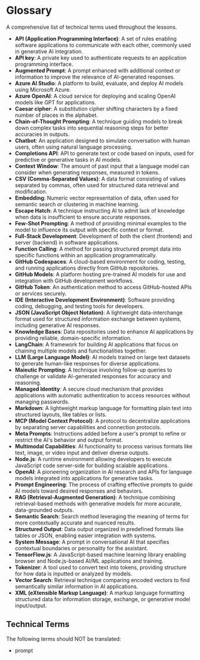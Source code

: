 # Glossary

A comprehensive list of technical terms used throughout the lessons.

- **API (Application Programming Interface)**: A set of rules enabling software applications to communicate with each other, commonly used in generative AI integration.
- **API key**: A private key used to authenticate requests to an application programming interface.
- **Augmented Prompt**: A prompt enhanced with additional context or information to improve the relevance of AI-generated responses.
- **Azure AI Studio**: A platform to build, evaluate, and deploy AI models using Microsoft Azure.
- **Azure OpenAI**: A cloud service for deploying and scaling OpenAI models like GPT for applications.
- **Caesar cipher**: A substitution cipher shifting characters by a fixed number of places in the alphabet.
- **Chain-of-Thought Prompting**: A technique guiding models to break down complex tasks into sequential reasoning steps for better accuracies in outputs.
- **Chatbot**: An application designed to simulate conversation with human users, often using natural language processing.
- **Completions API**: API to generate text or code based on inputs, used for predictive or generative tasks in AI models.
- **Context Window**: The amount of past input that a language model can consider when generating responses, measured in tokens.
- **CSV (Comma-Separated Values)**: A data format consisting of values separated by commas, often used for structured data retrieval and modification.
- **Embedding**: Numeric vector representation of data, often used for semantic search or clustering in machine learning.
- **Escape Hatch**: A technique instructing AI to admit lack of knowledge when data is insufficient to ensure accurate responses.
- **Few-Shot Prompting**: A method of providing minimal examples to the model to influence its output with specific context or format.
- **Full-Stack Development**: Development of both the client (frontend) and server (backend) in software applications.
- **Function Calling**: A method for passing structured prompt data into specific functions within an application programmatically.
- **GitHub Codespaces**: A cloud-based environment for coding, testing, and running applications directly from GitHub repositories.
- **GitHub Models**: A platform hosting pre-trained AI models for use and integration with GitHub development workflows.
- **GitHub Token**: An authentication method to access GitHub-hosted APIs or services securely.
- **IDE (Interactive Development Environment)**: Software providing coding, debugging, and testing tools for developers.
- **JSON (JavaScript Object Notation)**: A lightweight data-interchange format used for structured information exchange between systems, including generative AI responses.
- **Knowledge Bases**: Data repositories used to enhance AI applications by providing reliable, domain-specific information.
- **LangChain**: A framework for building AI applications that focus on chaining multiple models and functionalities together.
- **LLM (Large Language Model)**: AI models trained on large text datasets to generate human-like responses for diverse applications.
- **Maieutic Prompting**: A technique involving follow-up queries to challenge or validate AI-generated responses for accuracy and reasoning.
- **Managed Identity**: A secure cloud mechanism that provides applications with automatic authentication to access resources without managing passwords.
- **Markdown**: A lightweight markup language for formatting plain text into structured layouts, like tables or lists.
- **MCP (Model Context Protocol)**: A protocol to decentralize applications by separating server capabilities and connection protocols.
- **Meta Prompts**: Instructions added before a user's prompt to refine or restrict the AI's behavior and output format.
- **Multimodal Capabilities**: AI functionality to process various formats like text, image, or video input and deliver diverse outputs.
- **Node.js**: A runtime environment allowing developers to execute JavaScript code server-side for building scalable applications.
- **OpenAI**: A pioneering organization in AI research and APIs for language models integrated into applications for generative tasks.
- **Prompt Engineering**: The process of crafting effective prompts to guide AI models toward desired responses and behaviors.
- **RAG (Retrieval-Augmented Generation)**: A technique combining retrieval-based methods with generative models for more accurate, data-grounded outputs.
- **Semantic Search**: Search method leveraging the meaning of terms for more contextually accurate and nuanced results.
- **Structured Output**: Data output organized in predefined formats like tables or JSON, enabling easier integration with systems.
- **System Message**: A prompt in conversational AI that specifies contextual boundaries or personality for the assistant.
- **TensorFlow.js**: A JavaScript-based machine learning library enabling browser and Node.js-based AI/ML applications and training.
- **Tokenizer**: A tool used to convert text into tokens, providing structure for how data is inputted or analyzed by models.
- **Vector Search**: Retrieval technique comparing encoded vectors to find semantically similar information in AI applications.
- **XML (eXtensible Markup Language)**: A markup language formatting structured data for information storage, exchange, or generative model input/output.

## Technical Terms

The following terms should NOT be translated:

- prompt
